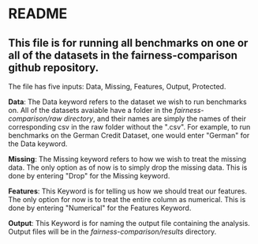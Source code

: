 # README

## This file is for running all benchmarks on one or all of the datasets in the fairness-comparison github repository. 

The file has five inputs: Data, Missing, Features, Output, Protected.

**Data**: 
The Data keyword refers to the dataset we wish to run benchmarks on. All of the datasets avaiable have a folder in the 
_fairness-comparison/raw directory_, and their names are simply the names of their corresponding csv in the raw folder 
without the ".csv". For example, to run benchmarks on the German Credit Dataset, one would enter "German" for the Data
keyword. 

**Missing**:
The Missing keyword refers to how we wish to treat the missing data. The only option as of now is to simply drop the
missing data. This is done by entering "Drop" for the Missing keyword.

**Features**: 
This Keyword is for telling us how we should treat our features. The only option for now is to treat the entire column as 
numerical. This is done by entering "Numerical" for the Features Keyword.

**Output**: 
This Keyword is for naming the output file containing the analysis. Output files will be in the _fairness-comparison/results_
directory. 



